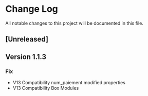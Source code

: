 # Change Log
All notable changes to this project will be documented in this file.

## [Unreleased]

## Version 1.1.3

### Fix 

- V13 Compatibility num_paiement modified properties
- V13 Compatibility Box Modules